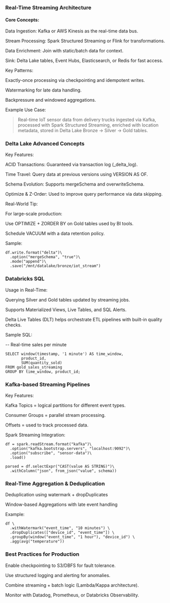 ### Real-Time Streaming Architecture

#### Core Concepts:

Data Ingestion: Kafka or AWS Kinesis as the real-time data bus.

Stream Processing: Spark Structured Streaming or Flink for transformations.

Data Enrichment: Join with static/batch data for context.

Sink: Delta Lake tables, Event Hubs, Elasticsearch, or Redis for fast access.

Key Patterns:

Exactly-once processing via checkpointing and idempotent writes.

Watermarking for late data handling.

Backpressure and windowed aggregations.


Example Use Case:

> Real-time IoT sensor data from delivery trucks ingested via Kafka, processed with Spark Structured Streaming, enriched with location metadata, stored in Delta Lake Bronze → Silver → Gold tables.


### Delta Lake Advanced Concepts

Key Features:

ACID Transactions: Guaranteed via transaction log (_delta_log).

Time Travel: Query data at previous versions using VERSION AS OF.

Schema Evolution: Supports mergeSchema and overwriteSchema.

Optimize & Z-Order: Used to improve query performance via data skipping.

Real-World Tip:

For large-scale production:

Use OPTIMIZE + ZORDER BY on Gold tables used by BI tools.

Schedule VACUUM with a data retention policy.

Sample:
```
df.write.format("delta")\
  .option("mergeSchema", "true")\
  .mode("append")\
  .save("/mnt/datalake/bronze/iot_stream")
```

### Databricks SQL

Usage in Real-Time:

Querying Silver and Gold tables updated by streaming jobs.

Supports Materialized Views, Live Tables, and SQL Alerts.

Delta Live Tables (DLT) helps orchestrate ETL pipelines with built-in quality checks.


Sample SQL:

-- Real-time sales per minute
```
SELECT window(timestamp, '1 minute') AS time_window,
       product_id,
       SUM(quantity_sold)
FROM gold_sales_streaming
GROUP BY time_window, product_id;
````

### Kafka-based Streaming Pipelines

Key Features:

Kafka Topics = logical partitions for different event types.

Consumer Groups = parallel stream processing.

Offsets = used to track processed data.


Spark Streaming Integration:
```
df = spark.readStream.format("kafka")\
  .option("kafka.bootstrap.servers", "localhost:9092")\
  .option("subscribe", "sensor-data")\
  .load()

parsed = df.selectExpr("CAST(value AS STRING)")\
  .withColumn("json", from_json("value", schema))
```

### Real-Time Aggregation & Deduplication

Deduplication using watermark + dropDuplicates

Window-based Aggregations with late event handling


Example:
```
df \
  .withWatermark("event_time", "10 minutes") \
  .dropDuplicates(["device_id", "event_time"]) \
  .groupBy(window("event_time", "1 hour"), "device_id") \
  .agg(avg("temperature"))
```

### Best Practices for Production

Enable checkpointing to S3/DBFS for fault tolerance.

Use structured logging and alerting for anomalies.

Combine streaming + batch logic (Lambda/Kappa architecture).

Monitor with Datadog, Prometheus, or Databricks Observability.
